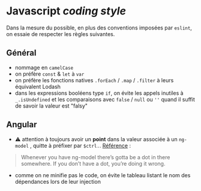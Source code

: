 # Javascript _coding style_

Dans la mesure du possible, en plus des conventions imposées par `eslint`, on essaie de respecter les règles suivantes.

## Général

- nommage en `camelCase`
- on préfère `const` & `let` à `var`
- on préfère les fonctions natives `.forEach` / `.map` / `.filter` à leurs équivalent Lodash
- dans les expressions booléens type `if`, on évite les appels inutiles à `_.isUndefined`
et les comparaisons avec `false` / `null` ou `''` quand il suffit de savoir la valeur est "falsy"

## Angular

- ⚠ attention à toujours avoir un **point** dans la valeur associée à un `ng-model` , quitte à préfixer par `$ctrl.`.
[Référence](http://jimhoskins.com/2012/12/14/nested-scopes-in-angularjs.html) :

> Whenever you have ng-model there’s gotta be a dot in there somewhere. If you don’t have a dot, you’re doing it wrong.

- comme on ne minifie pas le code, on évite le tableau listant le nom des dépendances lors de leur injection
